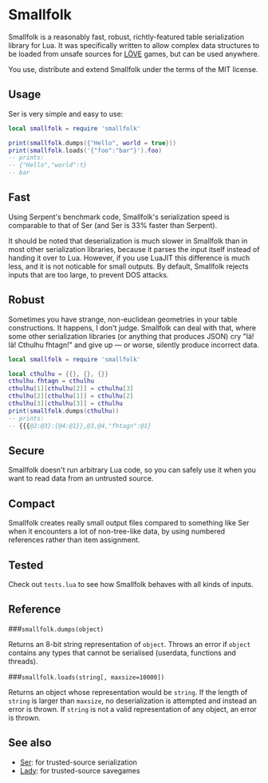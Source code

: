 Smallfolk
=========

Smallfolk is a reasonably fast, robust, richtly-featured table serialization
library for Lua. It was specifically written to allow complex data structures
to be loaded from unsafe sources for [LÖVE](http://love2d.org/) games, but can
be used anywhere.

You use, distribute and extend Smallfolk under the terms of the MIT license.

Usage
-----

Ser is very simple and easy to use:

```lua
local smallfolk = require 'smallfolk'

print(smallfolk.dumps({"Hello", world = true}))
print(smallfolk.loads('{"foo":"bar"}').foo)
-- prints:
-- {"Hello","world":t}
-- bar
```

Fast
----

Using Serpent's benchmark code, Smallfolk's serialization speed is comparable
to that of Ser (and Ser is 33% faster than Serpent).

It should be noted that deserialization is much slower in Smallfolk than in
most other serialization libraries, because it parses the input itself instead
of handing it over to Lua. However, if you use LuaJIT this difference is much
less, and it is not noticable for small outputs. By default, Smallfolk rejects
inputs that are too large, to prevent DOS attacks.

Robust
------

Sometimes you have strange, non-euclidean geometries in your table
constructions. It happens, I don't judge. Smallfolk can deal with that, where
some other serialization libraries (or anything that produces JSON) cry "Iä!
Iä! Cthulhu fhtagn!" and give up &mdash; or worse, silently produce incorrect
data.

```lua
local smallfolk = require 'smallfolk'

local cthulhu = {{}, {}, {}}
cthulhu.fhtagn = cthulhu
cthulhu[1][cthulhu[2]] = cthulhu[3]
cthulhu[2][cthulhu[1]] = cthulhu[2]
cthulhu[3][cthulhu[3]] = cthulhu
print(smallfolk.dumps(cthulhu))
-- prints:
-- {{{@2:@3}:{@4:@1}},@3,@4,"fhtagn":@1}
```

Secure
------

Smallfolk doesn't run arbitrary Lua code, so you can safely use it when you
want to read data from an untrusted source.

Compact
-------

Smallfolk creates really small output files compared to something like Ser when
it encounters a lot of non-tree-like data, by using numbered references rather
than item assignment.

Tested
------

Check out `tests.lua` to see how Smallfolk behaves with all kinds of inputs.

Reference
---------

###`smallfolk.dumps(object)`

Returns an 8-bit string representation of `object`. Throws an error if `object`
contains any types that cannot be serialised (userdata, functions and threads).

###`smallfolk.loads(string[, maxsize=10000])`

Returns an object whose representation would be `string`. If the length of
`string` is larger than `maxsize`, no deserialization is attempted and instead
an error is thrown. If `string` is not a valid representation of any object,
an error is thrown.

See also
--------

* [Ser](https://github.com/gvx/Ser): for trusted-source serialization
* [Lady](https://github.com/gvx/Lady): for trusted-source savegames
